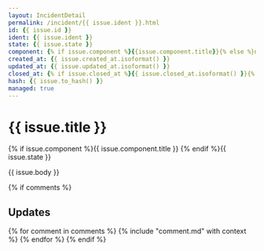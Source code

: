 ```yaml
---
layout: IncidentDetail
permalink: /incident/{{ issue.ident }}.html
id: {{ issue.id }}
ident: {{ issue.ident }}
state: {{ issue.state }}
component: {% if issue.component %}{{issue.component.title}}{% else %}null{% endif %}
created_at: {{ issue.created_at.isoformat() }}
updated_at: {{ issue.updated_at.isoformat() }}
closed_at: {% if issue.closed_at %}{{ issue.closed_at.isoformat() }}{% else %}null{% endif %}
hash: {{ issue.to_hash() }}
managed: true
---
```


# {{ issue.title }}
{% if issue.component %}<Label color="{{ issue.component.color }}">{{ issue.component.title }}</Label> {% endif %}<Label color="dddddd">{{ issue.state }}</Label>

{{ issue.body }}

{% if comments %}
## Updates
{% for comment in comments %}
{% include "comment.md" with context %}
{% endfor %}
{% endif %}
